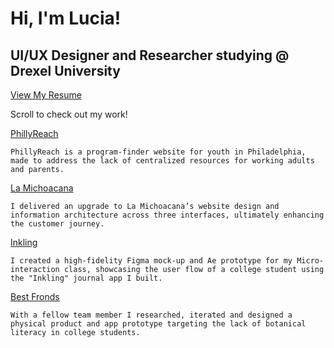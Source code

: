 <!-- title: index --> 
# Hi, I'm Lucia!
## UI/UX Designer and Researcher studying @ Drexel University

[View My Resume][1]

[1]: https://acrobat.adobe.com/link/track?uri=urn:aaid:scds:US:738241f4-5389-3385-9ed6-dafc3f149648

Scroll to check out my work!

[PhillyReach](#phillyreach-ui/ux-design-&-research,-product-validation,-branding)

    PhillyReach is a program-finder website for youth in Philadelphia, made to address the lack of centralized resources for working adults and parents.  

[La Michoacana](#la-michoacana-website-redesign)

    I delivered an upgrade to La Michoacana’s website design and information architecture across three interfaces, ultimately enhancing the customer journey. 

[Inkling](#inkling-interaction-design)

    I created a high-fidelity Figma mock-up and Ae prototype for my Micro-interaction class, showcasing the user flow of a college student using the "Inkling" journal app I built. 

[Best Fronds](#best-fronds-multimedia-design)

    With a fellow team member I researched, iterated and designed a physical product and app prototype targeting the lack of botanical literacy in college students. 

